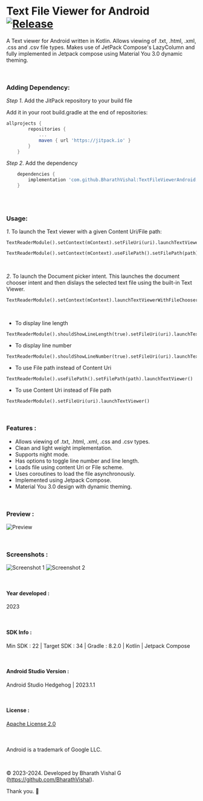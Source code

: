 # Text File Viewer for Android [![Release](https://jitpack.io/v/BharathVishal/TextFileViewerAndroid.svg)](https://jitpack.io/#BharathVishal/TextFileViewerAndroid)

A Text viewer for Android written in Kotlin. Allows viewing of .txt, .html, .xml, .css and .csv file types. Makes use of JetPack Compose's LazyColumn and fully implemented in Jetpack compose using Material You 3.0 dynamic theming. 

&nbsp;
### Adding Dependency:

*Step 1*. Add the JitPack repository to your build file

Add it in your root build.gradle at the end of repositories:

```gradle
allprojects {
		repositories {
			...
			maven { url 'https://jitpack.io' }
		}
	}
  ```
  
  
*Step 2*. Add the dependency

```gradle
	dependencies {
  	    implementation 'com.github.BharathVishal:TextFileViewerAndroid:1.2.6'
	}
  
  ```

&nbsp;

### Usage:

*1*. To launch the Text viewer with a given Content Uri/File path: 
```
TextReaderModule().setContext(mContext).setFileUri(uri).launchTextViewer()

TextReaderModule().setContext(mContext).useFilePath().setFilePath(path).launchTextViewer()
```
&nbsp;

*2*. To launch the Document picker intent. This launches the document chooser intent and then dislays the selected text file using the built-in Text Viewer.
```
TextReaderModule().setContext(mContext).launchTextViewerWithFileChooser()
```
&nbsp;
- To display line length
```
TextReaderModule().shouldShowLineLength(true).setFileUri(uri).launchTextViewer()
```

- To display line number
```
TextReaderModule().shouldShowLineNumber(true).setFileUri(uri).launchTextViewer()
```

- To use File path instead of Content Uri
```
TextReaderModule().useFilePath().setFilePath(path).launchTextViewer()
```

- To use Content Uri instead of File path
```
TextReaderModule().setFileUri(uri).launchTextViewer()
```

&nbsp;

### Features :
- Allows viewing of .txt, .html, .xml, .css and .csv types.
- Clean and light weight implementation.
- Supports night mode.
- Has options to toggle line number and line length.
- Loads file using content Uri or File scheme.
- Uses coroutines to load the file asynchronously. 
- Implemented using Jetpack Compose.
- Material You 3.0 design with dynamic theming.


&nbsp;
### Preview : 
![Preview](https://github.com/BharathVishal/TextFileViewerforAndroid/blob/main/PreviewGif/PreviewGif.gif)


&nbsp;
### Screenshots : 
![Screenshot 1](https://github.com/BharathVishal/TextFileViewerAndroid/blob/main/Screenshots/1.png?s=20)
![Screenshot 2](https://github.com/BharathVishal/TextFileViewerAndroid/blob/main/Screenshots/2.png?s=20)


&nbsp;
#### Year developed : 
2023


&nbsp;

#### SDK Info : 
Min SDK : 22  | Target SDK : 34 | Gradle : 8.2.0  | Kotlin | Jetpack Compose

&nbsp;


#### Android Studio Version : 
Android Studio Hedgehog | 2023.1.1


&nbsp;


#### License : 
[Apache License 2.0](https://github.com/BharathVishal/TextFileViewerAndroid/blob/main/LICENSE)
&nbsp;

&nbsp;
####
Android is a trademark of Google LLC. 

&nbsp;
&nbsp;

© 2023-2024. Developed by Bharath Vishal G (https://github.com/BharathVishal).

Thank you. :slightly_smiling_face:
